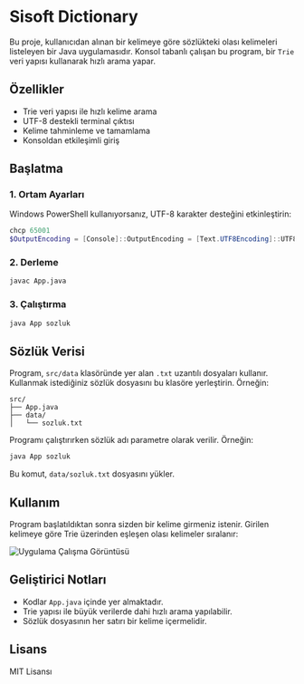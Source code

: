 
# Sisoft Dictionary

Bu proje, kullanıcıdan alınan bir kelimeye göre sözlükteki olası kelimeleri listeleyen bir Java uygulamasıdır. Konsol tabanlı çalışan bu program, bir `Trie` veri yapısı kullanarak hızlı arama yapar.

## Özellikler

- Trie veri yapısı ile hızlı kelime arama
- UTF-8 destekli terminal çıktısı
- Kelime tahminleme ve tamamlama
- Konsoldan etkileşimli giriş

## Başlatma

### 1. Ortam Ayarları

Windows PowerShell kullanıyorsanız, UTF-8 karakter desteğini etkinleştirin:

```powershell
chcp 65001
$OutputEncoding = [Console]::OutputEncoding = [Text.UTF8Encoding]::UTF8
```

### 2. Derleme

```bash
javac App.java
```

### 3. Çalıştırma

```bash
java App sozluk
```

## Sözlük Verisi

Program, `src/data` klasöründe yer alan `.txt` uzantılı dosyaları kullanır. Kullanmak istediğiniz sözlük dosyasını bu klasöre yerleştirin. Örneğin:

```
src/
├── App.java
├── data/
│   └── sozluk.txt
```

Programı çalıştırırken sözlük adı parametre olarak verilir. Örneğin:

```bash
java App sozluk
```

Bu komut, `data/sozluk.txt` dosyasını yükler.

## Kullanım

Program başlatıldıktan sonra sizden bir kelime girmeniz istenir. Girilen kelimeye göre Trie üzerinden eşleşen olası kelimeler sıralanır:

![Uygulama Çalışma Görüntüsü](https://i.imgur.com/T695ojM.jpeg)

## Geliştirici Notları

- Kodlar `App.java` içinde yer almaktadır.
- Trie yapısı ile büyük verilerde dahi hızlı arama yapılabilir.
- Sözlük dosyasının her satırı bir kelime içermelidir.

## Lisans

MIT Lisansı
